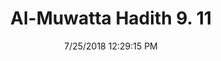 ---
title        : "Al-Muwatta Hadith 9. 11"
date         : 7/25/2018 12:29:15 PM
draft        : false
type         : "hadith"
layout       : "hadith"
BookCode     : "AMH"
VolumeNumber : "9"
HadithNumber : "11"
categories  :  ["Prayer, Shortening - Circumstances in Which the Prayer Has to Be Shortened"]
---